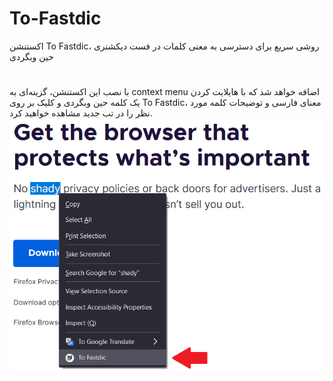 # To-Fastdic
اکستنشن To Fastdic، روشی سریع برای دسترسی به معنی کلمات در فست دیکشنری حین وبگردی
#
با نصب این اکستنشن، گزینه‌ای به context menu اضافه خواهد شد که با هایلایت کردن یک کلمه حین وبگردی و کلیک بر روی To Fastdic، معنای فارسی و توضیحات کلمه مورد نظر را در تب جدید مشاهده خواهید کرد.
![To Fastdic](https://github.com/Shahnazi2002/To-Fastdic/blob/master/screenshots/0.png?raw=true)
